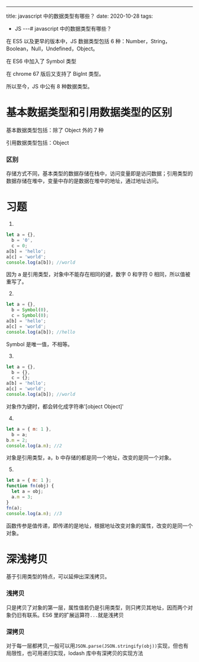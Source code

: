 ---
title: javascript 中的数据类型有哪些？
date: 2020-10-28
tags:
  - JS
---# javascript 中的数据类型有哪些？

在 ES5 以及更早的版本中，JS 数据类型包括 6 种：Number，String，Boolean，Null，Undefined，Object。

在 ES6 中加入了 Symbol 类型

在 chrome 67 版后又支持了 BigInt 类型。

所以至今，JS 中公有 8 种数据类型。

# 基本数据类型和引用数据类型的区别

基本数据类型包括：除了 Object 外的 7 种

引用数据类型包括：Object

### 区别

存储方式不同，基本类型的数据存储在栈中，访问变量即是访问数据；引用类型的数据存储在堆中，变量中存的是数据在堆中的地址，通过地址访问。

# 习题

1.

```js
let a = {},
  b = '0',
  c = 0;
a[b] = 'hello';
a[c] = 'world';
console.log(a[b]); //world
```

因为 a 是引用类型，对象中不能存在相同的键，数字 0 和字符 0 相同，所以值被重写了。

2.

```js
let a = {},
  b = Symbol(0),
  c = Symbol(0);
a[b] = 'hello';
a[c] = 'world';
console.log(a[b]); //hello
```

Symbol 是唯一值，不相等。

3.

```js
let a = {},
  b = {},
  c = {};
a[b] = 'hello';
a[c] = 'world';
console.log(a[b]); //world
```

对象作为键时，都会转化成字符串'[object Object]'

4.

```js
let a = { m: 1 },
  b = a;
b.m = 2;
console.log(a.m); //2
```

对象是引用类型，a，b 中存储的都是同一个地址，改变的是同一个对象。

5.

```js
let a = { m: 1 };
function fn(obj) {
  let a = obj;
  a.m = 3;
}
fn(a);
console.log(a.m); //3
```

函数传参是值传递，即传递的是地址，根据地址改变对象的属性，改变的是同一个对象。

# 深浅拷贝

基于引用类型的特点，可以延伸出深浅拷贝。

### 浅拷贝

只是拷贝了对象的第一层，属性值若仍是引用类型，则只拷贝其地址，因而两个对象仍旧有联系。ES6 里的扩展运算符`...`就是浅拷贝

### 深拷贝

对于每一层都拷贝,一般可以用`JSON.parse(JSON.stringify(obj))`实现，但也有局限性，也可用递归实现，lodash 库中有深拷贝的实现方法
